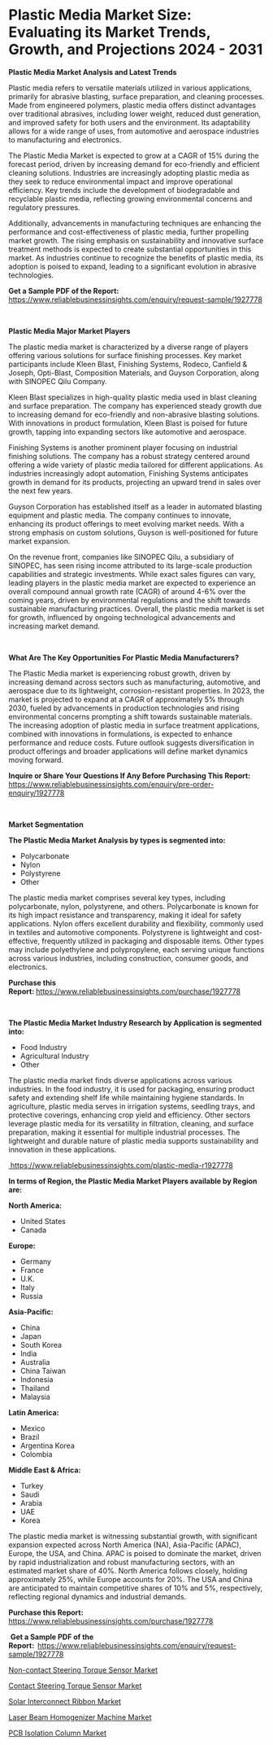 <p><h1>Plastic Media Market Size: Evaluating its Market Trends, Growth, and Projections 2024 - 2031</h1></p><p><strong>Plastic Media Market Analysis and Latest Trends</strong></p>
<p><p>Plastic media refers to versatile materials utilized in various applications, primarily for abrasive blasting, surface preparation, and cleaning processes. Made from engineered polymers, plastic media offers distinct advantages over traditional abrasives, including lower weight, reduced dust generation, and improved safety for both users and the environment. Its adaptability allows for a wide range of uses, from automotive and aerospace industries to manufacturing and electronics.</p><p>The Plastic Media Market is expected to grow at a CAGR of 15% during the forecast period, driven by increasing demand for eco-friendly and efficient cleaning solutions. Industries are increasingly adopting plastic media as they seek to reduce environmental impact and improve operational efficiency. Key trends include the development of biodegradable and recyclable plastic media, reflecting growing environmental concerns and regulatory pressures.</p><p>Additionally, advancements in manufacturing techniques are enhancing the performance and cost-effectiveness of plastic media, further propelling market growth. The rising emphasis on sustainability and innovative surface treatment methods is expected to create substantial opportunities in this market. As industries continue to recognize the benefits of plastic media, its adoption is poised to expand, leading to a significant evolution in abrasive technologies.</p></p>
<p><strong>Get a Sample PDF of the Report:&nbsp;</strong> <a href="https://www.reliablebusinessinsights.com/enquiry/request-sample/1927778?utm_campaign=1734&utm_medium=2&utm_source=Github&utm_content=ia&utm_term=25102024&utm_id=plastic-media">https://www.reliablebusinessinsights.com/enquiry/request-sample/1927778</a></p>
<p>&nbsp;</p>
<p><strong>Plastic Media Major Market Players</strong></p>
<p><p>The plastic media market is characterized by a diverse range of players offering various solutions for surface finishing processes. Key market participants include Kleen Blast, Finishing Systems, Rodeco, Canfield & Joseph, Opti-Blast, Composition Materials, and Guyson Corporation, along with SINOPEC Qilu Company. </p><p>Kleen Blast specializes in high-quality plastic media used in blast cleaning and surface preparation. The company has experienced steady growth due to increasing demand for eco-friendly and non-abrasive blasting solutions. With innovations in product formulation, Kleen Blast is poised for future growth, tapping into expanding sectors like automotive and aerospace.</p><p>Finishing Systems is another prominent player focusing on industrial finishing solutions. The company has a robust strategy centered around offering a wide variety of plastic media tailored for different applications. As industries increasingly adopt automation, Finishing Systems anticipates growth in demand for its products, projecting an upward trend in sales over the next few years.</p><p>Guyson Corporation has established itself as a leader in automated blasting equipment and plastic media. The company continues to innovate, enhancing its product offerings to meet evolving market needs. With a strong emphasis on custom solutions, Guyson is well-positioned for future market expansion.</p><p>On the revenue front, companies like SINOPEC Qilu, a subsidiary of SINOPEC, has seen rising income attributed to its large-scale production capabilities and strategic investments. While exact sales figures can vary, leading players in the plastic media market are expected to experience an overall compound annual growth rate (CAGR) of around 4-6% over the coming years, driven by environmental regulations and the shift towards sustainable manufacturing practices. Overall, the plastic media market is set for growth, influenced by ongoing technological advancements and increasing market demand.</p></p>
<p>&nbsp;</p>
<p><strong>What Are The Key Opportunities For Plastic Media Manufacturers?</strong></p>
<p><p>The Plastic Media market is experiencing robust growth, driven by increasing demand across sectors such as manufacturing, automotive, and aerospace due to its lightweight, corrosion-resistant properties. In 2023, the market is projected to expand at a CAGR of approximately 5% through 2030, fueled by advancements in production technologies and rising environmental concerns prompting a shift towards sustainable materials. The increasing adoption of plastic media in surface treatment applications, combined with innovations in formulations, is expected to enhance performance and reduce costs. Future outlook suggests diversification in product offerings and broader applications will define market dynamics moving forward.</p></p>
<p><strong>Inquire or Share Your Questions If Any Before Purchasing This Report:</strong> <a href="https://www.reliablebusinessinsights.com/enquiry/pre-order-enquiry/1927778?utm_campaign=1734&utm_medium=2&utm_source=Github&utm_content=ia&utm_term=25102024&utm_id=plastic-media">https://www.reliablebusinessinsights.com/enquiry/pre-order-enquiry/1927778</a></p>
<p>&nbsp;</p>
<p><strong>Market Segmentation</strong></p>
<p><strong>The Plastic Media Market Analysis by types is segmented into:</strong></p>
<p><ul><li>Polycarbonate</li><li>Nylon</li><li>Polystyrene</li><li>Other</li></ul></p>
<p><p>The plastic media market comprises several key types, including polycarbonate, nylon, polystyrene, and others. Polycarbonate is known for its high impact resistance and transparency, making it ideal for safety applications. Nylon offers excellent durability and flexibility, commonly used in textiles and automotive components. Polystyrene is lightweight and cost-effective, frequently utilized in packaging and disposable items. Other types may include polyethylene and polypropylene, each serving unique functions across various industries, including construction, consumer goods, and electronics.</p></p>
<p><strong>Purchase this Report:&nbsp;</strong><a href="https://www.reliablebusinessinsights.com/purchase/1927778?utm_campaign=1734&utm_medium=2&utm_source=Github&utm_content=ia&utm_term=25102024&utm_id=plastic-media">https://www.reliablebusinessinsights.com/purchase/1927778</a></p>
<p>&nbsp;</p>
<p><strong>The Plastic Media Market Industry Research by Application is segmented into:</strong></p>
<p><ul><li>Food Industry</li><li>Agricultural Industry</li><li>Other</li></ul></p>
<p><p>The plastic media market finds diverse applications across various industries. In the food industry, it is used for packaging, ensuring product safety and extending shelf life while maintaining hygiene standards. In agriculture, plastic media serves in irrigation systems, seedling trays, and protective coverings, enhancing crop yield and efficiency. Other sectors leverage plastic media for its versatility in filtration, cleaning, and surface preparation, making it essential for multiple industrial processes. The lightweight and durable nature of plastic media supports sustainability and innovation in these applications.</p></p>
<p><a href="https://www.reliablebusinessinsights.com/plastic-media-r1927778?utm_campaign=1734&utm_medium=2&utm_source=Github&utm_content=ia&utm_term=25102024&utm_id=plastic-media">&nbsp;https://www.reliablebusinessinsights.com/plastic-media-r1927778</a></p>
<p><strong>In terms of Region, the Plastic Media Market Players available by Region are:</strong></p>
<p>
    <p> <strong> North America: </strong>
        <ul>
            <li>United States</li>
            <li>Canada</li>
        </ul>
        </p> 
    <p> <strong> Europe: </strong>
        <ul>
            <li>Germany</li>
            <li>France</li>
            <li>U.K.</li>
            <li>Italy</li>
            <li>Russia</li>
        </ul>
        </p> 
    <p> <strong> Asia-Pacific: </strong>
        <ul>
            <li>China</li>
            <li>Japan</li>
            <li>South Korea</li>
            <li>India</li>
            <li>Australia</li>
            <li>China Taiwan</li>
            <li>Indonesia</li>
            <li>Thailand</li>
            <li>Malaysia</li>
        </ul>
        </p> 
    <p> <strong> Latin America: </strong>
        <ul>
            <li>Mexico</li>
            <li>Brazil</li>
            <li>Argentina Korea</li>
            <li>Colombia</li>
        </ul>
        </p> 
    <p> <strong> Middle East & Africa: </strong>
        <ul>
            <li>Turkey</li>
            <li>Saudi</li>
            <li>Arabia</li>
            <li>UAE</li>
            <li>Korea</li>
        </ul>
    </p>
    </p>
<p><p>The plastic media market is witnessing substantial growth, with significant expansion expected across North America (NA), Asia-Pacific (APAC), Europe, the USA, and China. APAC is poised to dominate the market, driven by rapid industrialization and robust manufacturing sectors, with an estimated market share of 40%. North America follows closely, holding approximately 25%, while Europe accounts for 20%. The USA and China are anticipated to maintain competitive shares of 10% and 5%, respectively, reflecting regional dynamics and industrial demands.</p></p>
<p><strong>Purchase this Report: </strong><a href="https://www.reliablebusinessinsights.com/purchase/1927778?utm_campaign=1734&utm_medium=2&utm_source=Github&utm_content=ia&utm_term=25102024&utm_id=plastic-media">https://www.reliablebusinessinsights.com/purchase/1927778</a></p>
<p>&nbsp;<strong>Get a Sample PDF of the Report:&nbsp;&nbsp;</strong><a href="https://www.reliablebusinessinsights.com/enquiry/request-sample/1927778?utm_campaign=1734&utm_medium=2&utm_source=Github&utm_content=ia&utm_term=25102024&utm_id=plastic-media">https://www.reliablebusinessinsights.com/enquiry/request-sample/1927778</a></p>
<p><strong></strong></p>
<p><p><a href="https://www.linkedin.com/pulse/non-contact-steering-torque-sensor-market-investigation-khibc?utm_campaign=1734&utm_medium=2&utm_source=Github&utm_content=ia&utm_term=25102024&utm_id=plastic-media">Non-contact Steering Torque Sensor Market</a></p><p><a href="https://www.linkedin.com/pulse/contact-steering-torque-sensor-market-regional-outlook-46o8c?utm_campaign=1734&utm_medium=2&utm_source=Github&utm_content=ia&utm_term=25102024&utm_id=plastic-media">Contact Steering Torque Sensor Market</a></p><p><a href="https://www.linkedin.com/pulse/global-solar-interconnect-ribbon-market-analysis-key-trends-xnboc?utm_campaign=1734&utm_medium=2&utm_source=Github&utm_content=ia&utm_term=25102024&utm_id=plastic-media">Solar Interconnect Ribbon Market</a></p><p><a href="https://www.linkedin.com/pulse/digital-transformation-laser-beam-homogenizer-machine-industry-b9yyc?utm_campaign=1734&utm_medium=2&utm_source=Github&utm_content=ia&utm_term=25102024&utm_id=plastic-media">Laser Beam Homogenizer Machine Market</a></p><p><a href="https://www.linkedin.com/pulse/pcb-isolation-column-market-global-regional-analysis-m44yc?utm_campaign=1734&utm_medium=2&utm_source=Github&utm_content=ia&utm_term=25102024&utm_id=plastic-media">PCB Isolation Column Market</a></p></p>